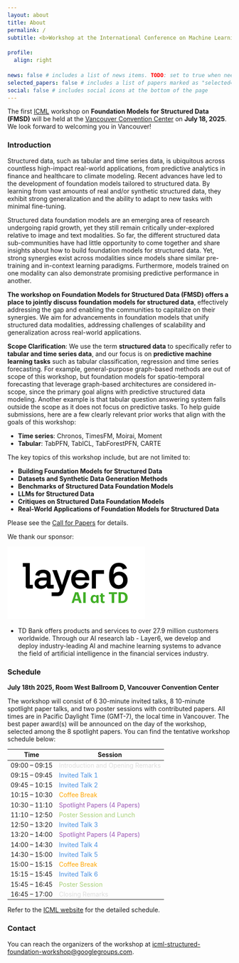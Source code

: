 ```yaml
---
layout: about
title: About
permalink: /
subtitle: <b>Workshop at the International Conference on Machine Learning (ICML) 2025</b>

profile:
  align: right

news: false # includes a list of news items. TODO: set to true when needed
selected_papers: false # includes a list of papers marked as "selected={true}"
social: false # includes social icons at the bottom of the page
---
```


The first [ICML](https://icml.cc/) workshop on **Foundation Models for Structured Data (FMSD)** will be held at the [Vancouver Convention Center](https://www.vancouverconventioncentre.com/) on **July 18, 2025**.
We look forward to welcoming you in Vancouver! 

### Introduction

Structured data, such as tabular and time series data, is ubiquitous across countless high-impact real-world applications, from predictive analytics in finance and healthcare to climate modeling. Recent advances have led to the development of foundation models tailored to structured data. By learning from vast amounts of real and/or synthetic structured data, they exhibit strong generalization and the ability to adapt to new tasks with minimal fine-tuning.

Structured data foundation models are an emerging area of research undergoing rapid growth, yet they still remain critically under-explored relative to image and text modalities. So far, the different structured data sub-communities have had little opportunity to come together and share insights about how to build foundation models for structured data. Yet, strong synergies exist across modalities since models share similar pre-training and in-context learning paradigms. Furthermore, models trained on one modality can also demonstrate promising predictive performance in another.

**The workshop on Foundation Models for Structured Data (FMSD) offers a place to jointly discuss foundation models for structured data**, effectively addressing the gap and enabling the communities to capitalize on their synergies. We aim for advancements in foundation models that unify structured data modalities, addressing challenges of scalability and generalization across real-world applications. 

**Scope Clarification**: We use the term **structured data** to specifically refer to **tabular and time series data**, and our focus is on **predictive machine learning tasks** such as tabular classification, regression and time series forecasting. For example, general-purpose graph-based methods are out of scope of this workshop, but foundation models for spatio-temporal forecasting that leverage graph-based architectures are considered in-scope, since the primary goal aligns with predictive structured data modeling. Another example is that tabular question answering system falls outside the scope as it does not focus on predictive tasks. To help guide submissions, here are a few clearly relevant prior works that align with the goals of this workshop: 
- **Time series**: Chronos, TimesFM, Moirai, Moment
- **Tabular**: TabPFN, TabICL, TabForestPFN, CARTE

The key topics of this workshop include, but are not limited to:
- **Building Foundation Models for Structured Data**
- **Datasets and Synthetic Data Generation Methods**
- **Benchmarks of Structured Data Foundation Models**
- **LLMs for Structured Data**
- **Critiques on Structured Data Foundation Models**
- **Real-World Applications of Foundation Models for Structured Data**

Please see the [Call for Papers](/call-for-papers/) for details.

We thank our sponsor: 

![Layer6Logo](/assets/img/Layer6_Logo.png) 
* TD Bank offers products and services to over 27.9 million customers worldwide. Through our AI research lab - Layer6, we develop and deploy industry-leading AI and machine learning systems to advance the field of artificial intelligence in the financial services industry.

### Schedule

**July 18th 2025, Room West Ballroom D, Vancouver Convention Center**

The workshop will consist of 6 30-minute invited talks, 8 10-minute spotlight paper talks, and two poster sessions with contributed papers. All times are in Pacific Daylight Time (GMT-7), the local time in Vancouver. The best paper award(s) will be announced on the day of the workshop, selected among the 8 spotlight papers. You can find the tentative workshop schedule below:

| Time | Session |
|------|---------|
| 09:00 – 09:15 | <span style="color:#DDDDDD">Introduction and Opening Remarks</span> |
| 09:15 – 09:45 | <span style="color:#4A90E2">Invited Talk 1</span> |
| 09:45 – 10:15 | <span style="color:#4A90E2">Invited Talk 2</span> |
| 10:15 – 10:30 | <span style="color:orange">Coffee Break</span> |
| 10:30 – 11:10 | <span style="color:#9B59B6">Spotlight Papers (4 Papers)</span> |
| 11:10 – 12:50 | <span style="color:#A8CF79">Poster Session and Lunch</span> |
| 12:50 – 13:20 | <span style="color:#4A90E2">Invited Talk 3</span> |
| 13:20 – 14:00 | <span style="color:#9B59B6">Spotlight Papers (4 Papers)</span> |
| 14:00 – 14:30 | <span style="color:#4A90E2">Invited Talk 4</span> |
| 14:30 – 15:00 | <span style="color:#4A90E2">Invited Talk 5</span> |
| 15:00 – 15:15 | <span style="color:orange">Coffee Break</span> |
| 15:15 – 15:45 | <span style="color:#4A90E2">Invited Talk 6</span> |
| 15:45 – 16:45 | <span style="color:#A8CF79">Poster Session</span> |
| 16:45 – 17:00 | <span style="color:#DDDDDD">Closing Remarks</span> |

Refer to the [ICML website](https://icml.cc/) for the detailed schedule.

### Contact

You can reach the organizers of the workshop at <a href="mailto:icml-structured-foundation-workshop@googlegroups.com">icml-structured-foundation-workshop@googlegroups.com</a>.
